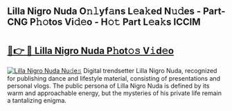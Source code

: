## Lilla Nigro Nuda O𝚗𝚕yf𝚊ns L𝚎a𝚔ed N𝚞𝚍es - Part-CNG P𝚑𝚘tos Vi𝚍𝚎o - H𝚘𝚝 Part L𝚎a𝚔s ICClM

# <h2><a href="http://kf75o6s.oniu.top/?m=Lilla+Nigro+Nuda">🔗👉 🔴 Lilla Nigro Nuda P𝚑ot𝚘𝚜 V𝚒d𝚎o</a></h2>

[![Lilla Nigro Nuda Nu𝚍e𝚜](https://i.imgur.com/0qMVB7G.gif)](http://kf75o6s.oniu.top/?m=Lilla+Nigro+Nuda)
Digital trendsetter Lilla Nigro Nuda, recognized for publishing dance and lifestyle material, consisting of presentations and personal vlogs. The public persona of Lilla Nigro Nuda is defined by its warm and approachable energy, but the mysteries of his private life remain a tantalizing enigma.  
